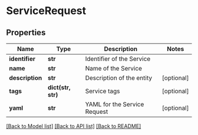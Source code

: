 # ServiceRequest

## Properties
Name | Type | Description | Notes
------------ | ------------- | ------------- | -------------
**identifier** | **str** | Identifier of the Service | 
**name** | **str** | Name of the Service | 
**description** | **str** | Description of the entity | [optional] 
**tags** | **dict(str, str)** | Service tags | [optional] 
**yaml** | **str** | YAML for the Service Request | [optional] 

[[Back to Model list]](../README.md#documentation-for-models) [[Back to API list]](../README.md#documentation-for-api-endpoints) [[Back to README]](../README.md)

